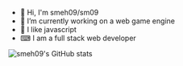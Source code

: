 - 👋 Hi, I'm smeh09/sm09
- 🔭 I’m currently working on a web game engine
- 🌱 I like javascript
- ⌨ I am a full stack web developer

![smeh09's GitHub stats](https://github-readme-stats.vercel.app/api?username=smeh09&show_icons=true&theme=nord)
